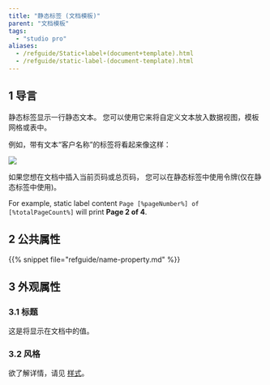 ```yaml
---
title: "静态标签 (文档模板)"
parent: "文档模板"
tags:
  - "studio pro"
aliases:
  - /refguide/Static+label+(document+template).html
  - /refguide/static-label-(document-template).html
---
```


## 1 导言

静态标签显示一行静态文本。 您可以使用它来将自定义文本放入数据视图，模板网格或表中。

例如，带有文本“客户名称”的标签将看起来像这样：

![](attachments/document-templates/918130.png)

如果您想在文档中插入当前页码或总页码， 您可以在静态标签中使用令牌(仅在静态标签中使用)。

For example, static label content `Page [%pageNumber%] of [%totalPageCount%]` will print **Page 2 of 4**.

## 2 公共属性

{{% snippet file="refguide/name-property.md" %}}

## 3 外观属性

### 3.1 标题

这是将显示在文档中的值。

### 3.2 风格

欲了解详情，请见 [样式](style)。
